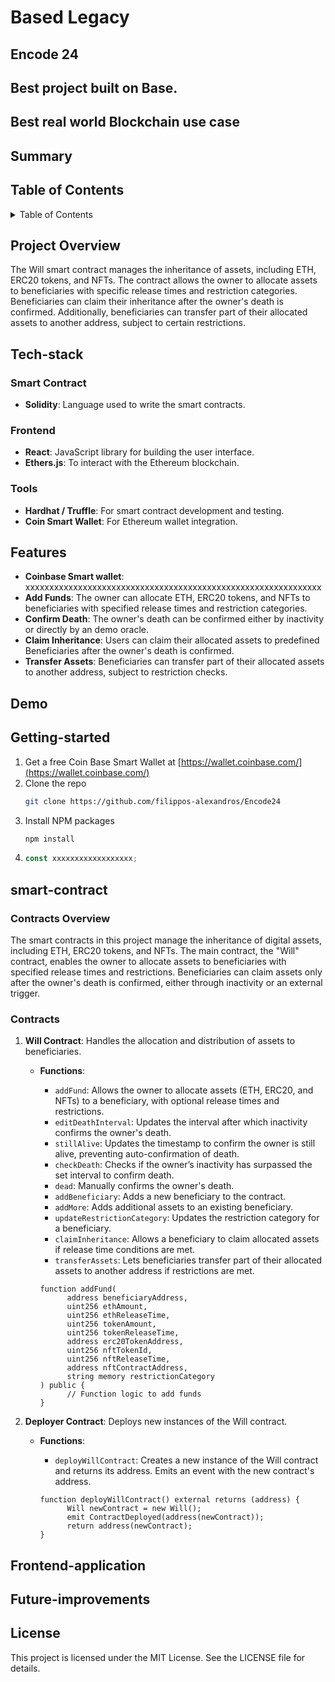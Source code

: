 <a id="readme-top"></a>
# Based Legacy
## Encode 24
## Best project built on Base.
## Best real world Blockchain use case
## Summary
<!-- TABLE OF CONTENTS -->
<h2>Table of Contents</h2>
<details>
    <summary>Table of Contents</summary>
    <ol>
        <li><a href="## Project Overview">Project Overview</a></li>
        <li><a href="## Tech-stack">Tech Stack</a></li>
        <li><a href="## Features">Features</a></li>
        <li><a href="## Demo">Demo</a></li>
        <li><a href="## Getting-started">Getting Started</a></li>
        <li><a href="## Smart-contract">Smart Contract</a></li>
        <li><a href="## Frontend-application">Frontend Application</a></li>
        <li><a href="## Future-improvements">Future Improvements</a></li>
        <li><a href="## License">License</a></li>
    </ol>
</details>

## Project Overview
The Will smart contract manages the inheritance of assets, including ETH, ERC20 tokens, and NFTs. The contract allows the owner to allocate assets to beneficiaries with specific release times and restriction categories. Beneficiaries can claim their inheritance after the owner's death is confirmed. Additionally, beneficiaries can transfer part of their allocated assets to another address, subject to certain restrictions.

## Tech-stack
### Smart Contract
- **Solidity**: Language used to write the smart contracts.

### Frontend
- **React**: JavaScript library for building the user interface.
- **Ethers.js**: To interact with the Ethereum blockchain.

### Tools
- **Hardhat / Truffle**: For smart contract development and testing.
- **Coin Smart Wallet**: For Ethereum wallet integration.


## Features
- **Coinbase Smart wallet**: xxxxxxxxxxxxxxxxxxxxxxxxxxxxxxxxxxxxxxxxxxxxxxxxxxxxxxxxxxxxxx
- **Add Funds**: The owner can allocate ETH, ERC20 tokens, and NFTs to beneficiaries with specified release times and restriction categories.
- **Confirm Death**: The owner's death can be confirmed either by inactivity or directly by an demo oracle.
- **Claim Inheritance**: Users can claim their allocated assets to predefined Beneficiaries after the owner's death is confirmed.
- **Transfer Assets**: Beneficiaries can transfer part of their allocated assets to another address, subject to restriction checks.

## Demo
## Getting-started
1. Get a free Coin Base Smart Wallet at [https://wallet.coinbase.com/](https://wallet.coinbase.com/)
2. Clone the repo
   ```sh
   git clone https://github.com/filippos-alexandros/Encode24
   ```
3. Install NPM packages
   ```sh
   npm install
   ```
4. 
   ```js
   const xxxxxxxxxxxxxxxxxx;
   ```

## smart-contract
### Contracts Overview
The smart contracts in this project manage the inheritance of digital assets, including ETH, ERC20 tokens, and NFTs. The main contract, the "Will" contract, enables the owner to allocate assets to beneficiaries with specified release times and restrictions. Beneficiaries can claim assets only after the owner's death is confirmed, either through inactivity or an external trigger.

### Contracts

1. **Will Contract**: Handles the allocation and distribution of assets to beneficiaries.
    - **Functions**:
      - `addFund`: Allows the owner to allocate assets (ETH, ERC20, and NFTs) to a beneficiary, with optional release times and restrictions.
      - `editDeathInterval`: Updates the interval after which inactivity confirms the owner's death.
      - `stillAlive`: Updates the timestamp to confirm the owner is still alive, preventing auto-confirmation of death.
      - `checkDeath`: Checks if the owner’s inactivity has surpassed the set interval to confirm death.
      - `dead`: Manually confirms the owner's death.
      - `addBeneficiary`: Adds a new beneficiary to the contract.
      - `addMore`: Adds additional assets to an existing beneficiary.
      - `updateRestrictionCategory`: Updates the restriction category for a beneficiary.
      - `claimInheritance`: Allows a beneficiary to claim allocated assets if release time conditions are met.
      - `transferAssets`: Lets beneficiaries transfer part of their allocated assets to another address if restrictions are met.
      
      ```solidity
      function addFund(
            address beneficiaryAddress,
            uint256 ethAmount,
            uint256 ethReleaseTime,
            uint256 tokenAmount,
            uint256 tokenReleaseTime,
            address erc20TokenAddress,
            uint256 nftTokenId,
            uint256 nftReleaseTime,
            address nftContractAddress,
            string memory restrictionCategory
      ) public {
            // Function logic to add funds
      }
      ```

2. **Deployer Contract**: Deploys new instances of the Will contract.
    - **Functions**:
      - `deployWillContract`: Creates a new instance of the Will contract and returns its address. Emits an event with the new contract's address.

      ```solidity
      function deployWillContract() external returns (address) {
            Will newContract = new Will();
            emit ContractDeployed(address(newContract));
            return address(newContract);
      }
      ```

## Frontend-application
## Future-improvements
## License
This project is licensed under the MIT License. See the LICENSE file for details.
